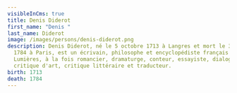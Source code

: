 ```yaml
---
visibleInCms: true
title: Denis Diderot
first_name: "Denis "
last_name: Diderot
image: /images/persons/denis-diderot.png
description: Denis Diderot, né le 5 octobre 1713 à Langres et mort le 31 juillet
  1784 à Paris, est un écrivain, philosophe et encyclopédiste français des
  Lumières, à la fois romancier, dramaturge, conteur, essayiste, dialoguiste,
  critique d'art, critique littéraire et traducteur.
birth: 1713
death: 1784
---
```

